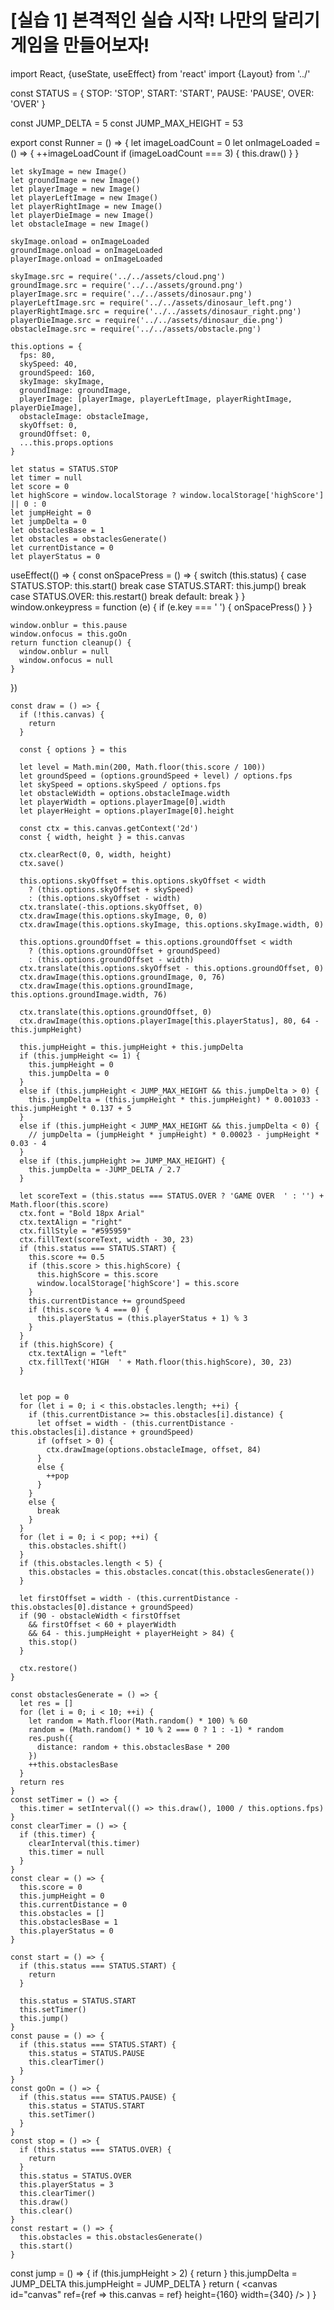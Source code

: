# [실습 1] 본격적인 실습 시작! 나만의 달리기 게임을 만들어보자!
import React, {useState, useEffect} from 'react'
import {Layout} from '../'

const STATUS = {
  STOP: 'STOP',
  START: 'START',
  PAUSE: 'PAUSE',
  OVER: 'OVER'
}

const JUMP_DELTA = 5
const JUMP_MAX_HEIGHT = 53

export const Runner = () => {
  let imageLoadCount = 0
    let onImageLoaded = () => {
      ++imageLoadCount
      if (imageLoadCount === 3) {
        this.draw()
      }
    }

    let skyImage = new Image()
    let groundImage = new Image()
    let playerImage = new Image()
    let playerLeftImage = new Image()
    let playerRightImage = new Image()
    let playerDieImage = new Image()
    let obstacleImage = new Image()

    skyImage.onload = onImageLoaded
    groundImage.onload = onImageLoaded
    playerImage.onload = onImageLoaded

    skyImage.src = require('../../assets/cloud.png')
    groundImage.src = require('../../assets/ground.png')
    playerImage.src = require('../../assets/dinosaur.png')
    playerLeftImage.src = require('../../assets/dinosaur_left.png')
    playerRightImage.src = require('../../assets/dinosaur_right.png')
    playerDieImage.src = require('../../assets/dinosaur_die.png')
    obstacleImage.src = require('../../assets/obstacle.png')

    this.options = {
      fps: 80,
      skySpeed: 40,
      groundSpeed: 160,
      skyImage: skyImage,
      groundImage: groundImage,
      playerImage: [playerImage, playerLeftImage, playerRightImage, playerDieImage],
      obstacleImage: obstacleImage,
      skyOffset: 0,
      groundOffset: 0,
      ...this.props.options
    }

    let status = STATUS.STOP
    let timer = null
    let score = 0
    let highScore = window.localStorage ? window.localStorage['highScore'] || 0 : 0
    let jumpHeight = 0
    let jumpDelta = 0
    let obstaclesBase = 1
    let obstacles = obstaclesGenerate()
    let currentDistance = 0
    let playerStatus = 0


  useEffect(() => {
    const onSpacePress = () => {
    switch (this.status) {
      case STATUS.STOP:
        this.start()
        break
      case STATUS.START:
        this.jump()
        break
      case STATUS.OVER:
        this.restart()
        break
        default:
        break
    }
  }
    window.onkeypress = function (e) {
      if (e.key === ' ') {
        onSpacePress()
      }
    }

    window.onblur = this.pause
    window.onfocus = this.goOn
    return function cleanup() {
      window.onblur = null
      window.onfocus = null
    }
  })

    const draw = () => {
      if (!this.canvas) {
        return
      }
  
      const { options } = this
  
      let level = Math.min(200, Math.floor(this.score / 100))
      let groundSpeed = (options.groundSpeed + level) / options.fps
      let skySpeed = options.skySpeed / options.fps
      let obstacleWidth = options.obstacleImage.width
      let playerWidth = options.playerImage[0].width
      let playerHeight = options.playerImage[0].height
  
      const ctx = this.canvas.getContext('2d')
      const { width, height } = this.canvas
  
      ctx.clearRect(0, 0, width, height)
      ctx.save()
  
      this.options.skyOffset = this.options.skyOffset < width
        ? (this.options.skyOffset + skySpeed)
        : (this.options.skyOffset - width)
      ctx.translate(-this.options.skyOffset, 0)
      ctx.drawImage(this.options.skyImage, 0, 0)
      ctx.drawImage(this.options.skyImage, this.options.skyImage.width, 0)
  
      this.options.groundOffset = this.options.groundOffset < width
        ? (this.options.groundOffset + groundSpeed)
        : (this.options.groundOffset - width)
      ctx.translate(this.options.skyOffset - this.options.groundOffset, 0)
      ctx.drawImage(this.options.groundImage, 0, 76)
      ctx.drawImage(this.options.groundImage, this.options.groundImage.width, 76)
  
      ctx.translate(this.options.groundOffset, 0)
      ctx.drawImage(this.options.playerImage[this.playerStatus], 80, 64 - this.jumpHeight)
  
      this.jumpHeight = this.jumpHeight + this.jumpDelta
      if (this.jumpHeight <= 1) {
        this.jumpHeight = 0
        this.jumpDelta = 0
      }
      else if (this.jumpHeight < JUMP_MAX_HEIGHT && this.jumpDelta > 0) {
        this.jumpDelta = (this.jumpHeight * this.jumpHeight) * 0.001033 - this.jumpHeight * 0.137 + 5
      }
      else if (this.jumpHeight < JUMP_MAX_HEIGHT && this.jumpDelta < 0) {
        // jumpDelta = (jumpHeight * jumpHeight) * 0.00023 - jumpHeight * 0.03 - 4
      }
      else if (this.jumpHeight >= JUMP_MAX_HEIGHT) {
        this.jumpDelta = -JUMP_DELTA / 2.7
      }
  
      let scoreText = (this.status === STATUS.OVER ? 'GAME OVER  ' : '') + Math.floor(this.score)
      ctx.font = "Bold 18px Arial"
      ctx.textAlign = "right"
      ctx.fillStyle = "#595959"
      ctx.fillText(scoreText, width - 30, 23)
      if (this.status === STATUS.START) {
        this.score += 0.5
        if (this.score > this.highScore) {
          this.highScore = this.score
          window.localStorage['highScore'] = this.score
        }
        this.currentDistance += groundSpeed
        if (this.score % 4 === 0) {
          this.playerStatus = (this.playerStatus + 1) % 3
        }
      }
      if (this.highScore) {
        ctx.textAlign = "left"
        ctx.fillText('HIGH  ' + Math.floor(this.highScore), 30, 23)
      }
  
      
      let pop = 0
      for (let i = 0; i < this.obstacles.length; ++i) {
        if (this.currentDistance >= this.obstacles[i].distance) {
          let offset = width - (this.currentDistance - this.obstacles[i].distance + groundSpeed)
          if (offset > 0) {
            ctx.drawImage(options.obstacleImage, offset, 84)
          }
          else {
            ++pop
          }
        }
        else {
          break
        }
      }
      for (let i = 0; i < pop; ++i) {
        this.obstacles.shift()
      }
      if (this.obstacles.length < 5) {
        this.obstacles = this.obstacles.concat(this.obstaclesGenerate())
      }
      
      let firstOffset = width - (this.currentDistance - this.obstacles[0].distance + groundSpeed)
      if (90 - obstacleWidth < firstOffset
        && firstOffset < 60 + playerWidth
        && 64 - this.jumpHeight + playerHeight > 84) {
        this.stop()
      }
  
      ctx.restore()
    }

    const obstaclesGenerate = () => {
      let res = []
      for (let i = 0; i < 10; ++i) {
        let random = Math.floor(Math.random() * 100) % 60
        random = (Math.random() * 10 % 2 === 0 ? 1 : -1) * random
        res.push({
          distance: random + this.obstaclesBase * 200
        })
        ++this.obstaclesBase
      }
      return res
    }
    const setTimer = () => {
      this.timer = setInterval(() => this.draw(), 1000 / this.options.fps)
    }
    const clearTimer = () => {
      if (this.timer) {
        clearInterval(this.timer)
        this.timer = null
      }
    }
    const clear = () => {
      this.score = 0
      this.jumpHeight = 0
      this.currentDistance = 0
      this.obstacles = []
      this.obstaclesBase = 1
      this.playerStatus = 0
    }

    const start = () => {
      if (this.status === STATUS.START) {
        return
      }
  
      this.status = STATUS.START
      this.setTimer()
      this.jump()
    }
    const pause = () => {
      if (this.status === STATUS.START) {
        this.status = STATUS.PAUSE
        this.clearTimer()
      }
    }
    const goOn = () => {
      if (this.status === STATUS.PAUSE) {
        this.status = STATUS.START
        this.setTimer()
      }
    }
    const stop = () => {
      if (this.status === STATUS.OVER) {
        return
      }
      this.status = STATUS.OVER
      this.playerStatus = 3
      this.clearTimer()
      this.draw()
      this.clear()
    }
    const restart = () => {
      this.obstacles = this.obstaclesGenerate()
      this.start()
    }

  const jump = () => {
    if (this.jumpHeight > 2) {
      return
    }
    this.jumpDelta = JUMP_DELTA
    this.jumpHeight = JUMP_DELTA
  }
    return (
      <Layout>
        <canvas id="canvas" ref={ref => this.canvas = ref} height={160} width={340} />
      </Layout>
    )
}
